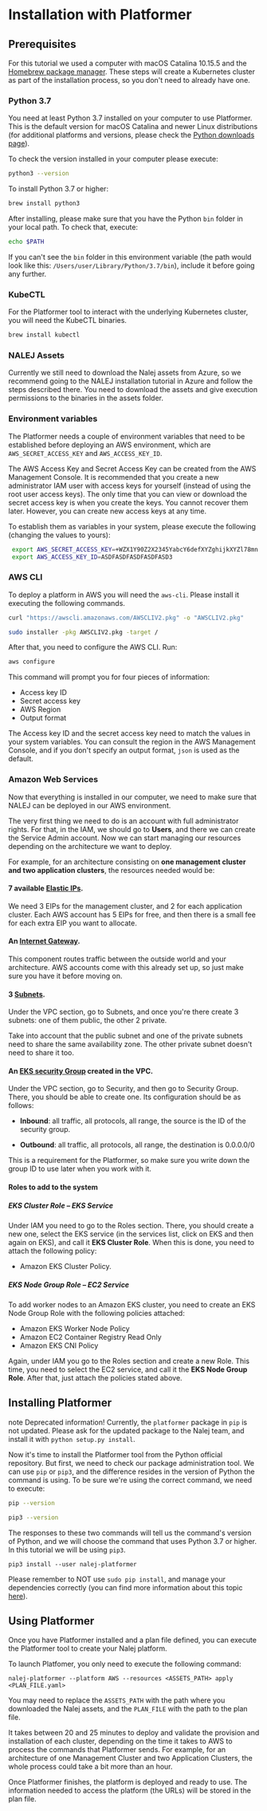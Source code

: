 # Installation with Platformer

## Prerequisites

For this tutorial we used a computer with macOS Catalina 10.15.5 and the [Homebrew package manager](https://brew.sh). These steps will create a Kubernetes cluster as part of the installation process, so you don't need to already have one.

### Python 3.7

You need at least Python 3.7 installed on your computer to use Platformer. This is the default version for macOS Catalina and newer Linux distributions (for additional platforms and versions, please check the [Python downloads page](https://www.python.org/downloads/release/python-377/)).

To check the version installed in your computer please execute:

```zsh
python3 --version
```

To install Python 3.7 or higher:

```zsh
brew install python3
```

After installing, please make sure that you have the Python `bin` folder in your local path. To check that, execute:

```bash
echo $PATH
```

If you can't see the `bin` folder in this environment variable (the path would look like this: `/Users/user/Library/Python/3.7/bin`), include it before going any further. 

### KubeCTL

For the Platformer tool to interact with the underlying Kubernetes cluster, you will need the KubeCTL binaries.

```zsh
brew install kubectl
```

### NALEJ Assets

Currently we still need to download the Nalej assets from Azure, so we recommend going to the NALEJ installation tutorial in Azure and follow the steps described there. You need to download the assets and give execution permissions to the binaries in the assets folder.

### Environment variables

The Platformer needs a couple of environment variables that need to be established before deploying an AWS environment, which are `AWS_SECRET_ACCESS_KEY` and `AWS_ACCESS_KEY_ID`. 

The AWS Access Key and Secret Access Key can be created from the AWS Management Console. It is recommended that you create a new administrator IAM user with access keys for yourself (instead of using the root user access keys). The only time that you can view or download the secret access key is when you create the keys. You cannot recover them later. However, you can create new access keys at any time.

To establish them as variables in your system, please execute the following (changing the values to yours):

```bash
 export AWS_SECRET_ACCESS_KEY=+WZX1Y90Z2X2345YabcY6defXYZghijkXYZl78mn
 export AWS_ACCESS_KEY_ID=ASDFASDFASDFASDFASD3
```

### AWS CLI

To deploy a platform in AWS you will need the `aws-cli`. Please install it executing the following commands.

```bash
curl "https://awscli.amazonaws.com/AWSCLIV2.pkg" -o "AWSCLIV2.pkg"

sudo installer -pkg AWSCLIV2.pkg -target /
```

After that, you need to configure the AWS CLI. Run:

```bash
aws configure 
```

 This command will prompt you for four pieces of information:

- Access key ID
- Secret access key
- AWS Region
- Output format

The Access key ID and the secret access key need to match the values in your system variables. You can consult the region in the AWS Management Console, and if you don't specify an output format, `json` is used as the default.

### Amazon Web Services 

Now that everything is installed in our computer, we need to make sure that NALEJ can be deployed in our AWS environment.

The very first thing we need to do is an account with full administrator rights. For that, in the IAM, we should go to **Users**, and there we can create the Service Admin account. Now we can start managing our resources depending on the architecture we want to deploy.

For example, for an architecture consisting on **one management cluster and two application clusters**, the resources needed would be:

#### 7 available [Elastic IPs](https://docs.aws.amazon.com/vpc/latest/userguide/vpc-eips.html). 

We need 3 EIPs for the management cluster, and 2 for each application cluster. Each AWS account has 5 EIPs for free, and then there is a small fee for each extra EIP you want to allocate. 

#### An [Internet Gateway](https://docs.aws.amazon.com/vpc/latest/userguide/VPC_Internet_Gateway.html). 

This component routes traffic between the outside world and your architecture. AWS accounts come with this already set up, so just make sure you have it before moving on.

#### 3 [Subnets](https://docs.aws.amazon.com/vpc/latest/userguide/working-with-vpcs.html).

Under the VPC section, go to Subnets, and once you're there create 3 subnets: one of them public, the other 2 private. 

Take into account that the public subnet and one of the private subnets need to share the same availability zone. The other private subnet doesn't need to share it too.

#### An [EKS security Group](https://docs.aws.amazon.com/vpc/latest/userguide/VPC_SecurityGroups.html) created in the VPC.

Under the VPC section, go to Security, and then go to Security Group. There, you should be able to create one. Its configuration should be as follows:

- **Inbound**: all traffic, all protocols, all range, the source is the ID of the security group.

- **Outbound**: all traffic, all protocols, all range, the destination is 0.0.0.0/0

This is a requirement for the Platformer, so make sure you write down the group ID to use later when you work with it.

#### Roles to add to the system

##### EKS Cluster Role – EKS Service

Under IAM you need to go to the Roles section. There, you should create a new one, select the EKS service (in the services list, click on EKS and then again on EKS), and call it **EKS Cluster Role**. When this is done, you need to attach the following policy:

* Amazon EKS Cluster Policy.

##### EKS Node Group Role – EC2 Service 

To add worker nodes to an Amazon EKS cluster, you need to create an EKS Node Group Role with the following policies attached:

- Amazon EKS Worker Node Policy 
- Amazon EC2 Container Registry Read Only
- Amazon EKS CNI Policy

Again, under IAM you go to the Roles section and create a new Role. This time, you need to select the EC2 service, and call it the **EKS Node Group Role**. After that, just attach the policies stated above.



## Installing Platformer

note Deprecated information!
    Currently, the `platformer` package in `pip` is not updated. Please ask for the updated package to the Nalej team, and install it with `python setup.py install`.

Now it's time to install the Platformer tool from the Python official repository. But first, we need to check our package administration tool. We can use `pip` or `pip3`, and the difference resides in the version of Python the command is using. To be sure we're using the correct command, we need to execute:

```bash
pip --version

pip3 --version
```

The responses to these two commands will tell us the command's version of Python, and we will choose the command that uses Python 3.7 or higher. In this tutorial we will be using `pip3`.

```shell
pip3 install --user nalej-platformer
```

Please remember to NOT use `sudo pip install`, and manage your dependencies correctly (you can find more information about this topic [here](https://dev.to/elabftw/stop-using-sudo-pip-install-52mn)).



## Using Platformer

Once you have Platformer installed and a plan file defined, you can execute the Platformer tool to create your Nalej platform.

To launch Platfomer, you only need to execute the following command:

```shell
nalej-platformer --platform AWS --resources <ASSETS_PATH> apply <PLAN_FILE.yaml>
```

You may need to replace the `ASSETS_PATH` with the path where you downloaded the Nalej assets, and the `PLAN_FILE` with the path to the plan file.

It takes between 20 and 25 minutes to deploy and validate the provision and installation of each cluster, depending on the time it takes to AWS to process the commands that Platformer sends. For example, for an architecture of one Management Cluster and two Application Clusters, the whole process could take a bit more than an hour.

Once Platformer finishes, the platform is deployed and ready to use. The information needed to access the platform (the URLs) will be stored in the plan file.